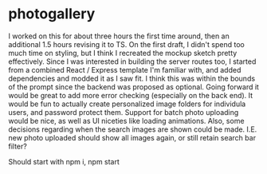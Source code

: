 # photogallery

I worked on this for about three hours the first time around, then an additional 1.5 hours revising it to TS.
On the first draft, I didn't spend too much time on styling, but I think I recreated the mockup sketch pretty effectively.
Since I was interested in building the server routes too, I started from a combined React / Express template I'm familiar with, and added dependencies and modded it as I saw fit. 
I think this was within the bounds of the prompt since the backend was proposed as optional.
Going forward it would be great to add more error checking (especially on the back end). It would be fun to actually create personalized image folders for 
individula users, and password protect them. Support for batch photo uploading would be nice, as well as UI niceties like loading animations. Also, some decisions
regarding when the search images are shown could be made. I.E. new photo uploaded should show all images again, or still retain search bar filter?

Should start with npm i, npm start
